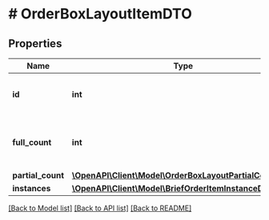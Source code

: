# # OrderBoxLayoutItemDTO

## Properties

Name | Type | Description | Notes
------------ | ------------- | ------------- | -------------
**id** | **int** | Идентификатор товара в заказе.  Он приходит в ответе на запрос [GET campaigns/{campaignId}/orders/{orderId}](../../reference/orders/getOrder.md) — параметр &#x60;id&#x60; в &#x60;items&#x60;. |
**full_count** | **int** | Количество единиц товара в коробке.  Используйте это поле, если в коробке поедут целые товары, не разделенные на части. Не используйте это поле одновременно с &#x60;partialCount&#x60;. | [optional]
**partial_count** | [**\OpenAPI\Client\Model\OrderBoxLayoutPartialCountDTO**](OrderBoxLayoutPartialCountDTO.md) |  | [optional]
**instances** | [**\OpenAPI\Client\Model\BriefOrderItemInstanceDTO[]**](BriefOrderItemInstanceDTO.md) | Переданные вами коды маркировки. | [optional]

[[Back to Model list]](../../README.md#models) [[Back to API list]](../../README.md#endpoints) [[Back to README]](../../README.md)
